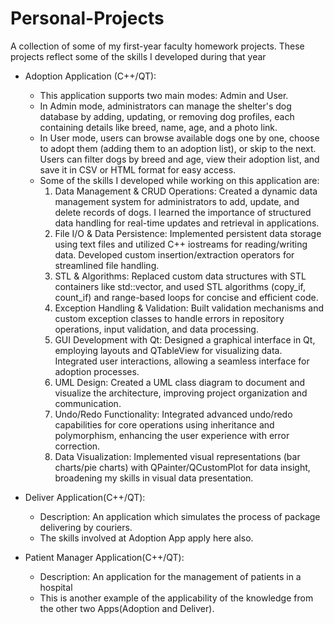 # Personal-Projects

A collection of some of my first-year faculty homework projects. These projects reflect some of the skills I developed during that year

* Adoption Application (C++/QT):
    - This application supports two main modes: Admin and User.
    - In Admin mode, administrators can manage the shelter's dog database by adding, updating, or removing dog profiles, each containing details like breed, name, age, and a photo link.
    - In User mode, users can browse available dogs one by one, choose to adopt them (adding them to an adoption list), or skip to the next. Users can filter dogs by breed and age, view their adoption list, and save it in CSV or HTML format for easy access.
    - Some of the skills I developed while working on this application are:
      1. Data Management & CRUD Operations: Created a dynamic data management system for administrators to add, update, and delete records of dogs. I learned the importance of structured data handling for real-time updates and retrieval in applications.
      2. File I/O & Data Persistence: Implemented persistent data storage using text files and utilized C++ iostreams for reading/writing data. Developed custom insertion/extraction operators for streamlined file handling.
      3. STL & Algorithms: Replaced custom data structures with STL containers like std::vector, and used STL algorithms (copy_if, count_if) and range-based loops for concise and efficient code.
      4. Exception Handling & Validation: Built validation mechanisms and custom exception classes to handle errors in repository operations, input validation, and data processing.
      5. GUI Development with Qt: Designed a graphical interface in Qt, employing layouts and QTableView for visualizing data. Integrated user interactions, allowing a seamless interface for adoption processes.
      6. UML Design: Created a UML class diagram to document and visualize the architecture, improving project organization and communication.
      7. Undo/Redo Functionality: Integrated advanced undo/redo capabilities for core operations using inheritance and polymorphism, enhancing the user experience with error correction.
      8. Data Visualization: Implemented visual representations (bar charts/pie charts) with QPainter/QCustomPlot for data insight, broadening my skills in visual data presentation.

* Deliver Application(C++/QT):
    - Description: An application which simulates the process of package delivering by couriers.
    - The skills involved at Adoption App apply here also.

* Patient Manager Application(C++/QT):
    - Description: An application for the management of patients in a hospital
    - This is another example of the applicability of the knowledge from the other two Apps(Adoption and Deliver).
